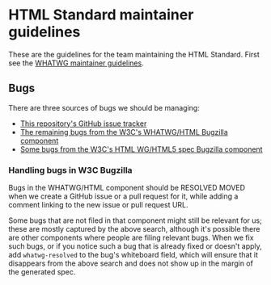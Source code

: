 # HTML Standard maintainer guidelines

These are the guidelines for the team maintaining the HTML Standard. First see the [WHATWG maintainer guidelines](https://github.com/whatwg/meta/blob/master/MAINTAINERS.md).

## Bugs

There are three sources of bugs we should be managing:

- [This repository's GitHub issue tracker](https://github.com/whatwg/html/issues)
- [The remaining bugs from the W3C's WHATWG/HTML Bugzilla component](https://www.w3.org/Bugs/Public/buglist.cgi?bug_status=UNCONFIRMED&bug_status=NEW&bug_status=ASSIGNED&bug_status=REOPENED&component=HTML&list_id=59457&product=WHATWG&query_format=advanced&resolution=---)
- [Some bugs from the W3C's HTML WG/HTML5 spec Bugzilla component](https://www.w3.org/Bugs/Public/buglist.cgi?bug_status=UNCONFIRMED&bug_status=NEW&bug_status=ASSIGNED&bug_status=REOPENED&bug_status=RESOLVED&bug_status=VERIFIED&bug_status=CLOSED&component=HTML5%20spec&list_id=64339&longdesc=Bugzilla%20Bug%20Triage&longdesc_type=substring&product=HTML%20WG&query_format=advanced&resolution=---&resolution=FIXED&resolution=NEEDSINFO&resolution=INVALID&resolution=WONTFIX&resolution=LATER&resolution=REMIND&resolution=DUPLICATE&resolution=WORKSFORME&resolution=MOVED&status_whiteboard=whatwg-resolved&status_whiteboard_type=notregexp)

### Handling bugs in W3C Bugzilla

Bugs in the WHATWG/HTML component should be RESOLVED MOVED when we create a GitHub issue or a pull request for it, while adding a comment linking to the new issue or pull request URL.

Some bugs that are not filed in that component might still be relevant for us; these are mostly captured by the above search, although it's possible there are other components where people are filing relevant bugs. When we fix such bugs, or if you notice such a bug that is already fixed or doesn't apply, add `whatwg-resolved` to the bug's whiteboard field, which will ensure that it disappears from the above search and does not show up in the margin of the generated spec.

